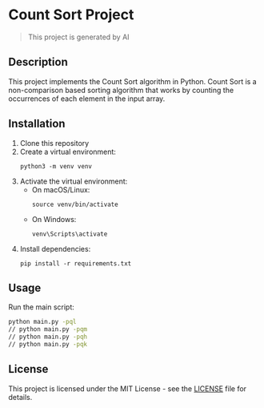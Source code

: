 # Count Sort Project

> This project is generated by AI


## Description
This project implements the Count Sort algorithm in Python. Count Sort is a non-comparison based sorting algorithm that works by counting the occurrences of each element in the input array.

## Installation
1. Clone this repository
2. Create a virtual environment:
   ```
   python3 -m venv venv
   ```
3. Activate the virtual environment:
   - On macOS/Linux:
     ```
     source venv/bin/activate
     ```
   - On Windows:
     ```
     venv\Scripts\activate
     ```
4. Install dependencies:
   ```
   pip install -r requirements.txt
   ```

## Usage
Run the main script:
```bash
python main.py -pql
// python main.py -pqm
// python main.py -pqh
// python main.py -pqk

```

## License
This project is licensed under the MIT License - see the [LICENSE](LICENSE) file for details.